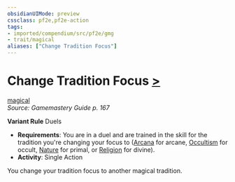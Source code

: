 ```yaml
---
obsidianUIMode: preview
cssclass: pf2e,pf2e-action
tags:
- imported/compendium/src/pf2e/gmg
- trait/magical
aliases: ["Change Tradition Focus"]
---
```

# Change Tradition Focus [>](chapter-9-playing-the-game.md#Actions "Single Action")
[magical](magical.md)  
*Source: Gamemastery Guide p. 167*  

**Variant Rule** Duels
- **Requirements**: You are in a duel and are trained in the skill for the tradition you're changing your focus to ([Arcana](../../compendium/skills.md#Arcana) for arcane, [Occultism](../../compendium/skills.md#Occultism) for occult, [Nature](../../compendium/skills.md#Nature) for primal, or [Religion](../../compendium/skills.md#Religion) for divine).
- **Activity**: Single Action

You change your tradition focus to another magical tradition.